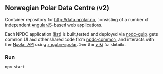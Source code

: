 ## Norwegian Polar Data Centre (v2)

Container repository for http://data.npolar.no, consisting of a number of independent [AngularJS](https://github.com/angular/angular.js)-based web applications.

Each NPDC application ([list](https://github.com/npolar?utf8=%E2%9C%93&query=npdc)) is built,tested and deployed via [npdc-gulp](https://github.com/npolar/npdc-gulp),
gets common UI and other shared code from [npdc-common](https://github.com/npolar/npdc-common), and interacts with the [Npolar API](https://api.npolar.no) using [angular-npolar](https://github.com/npolar/angular-npolar).
See the [wiki](https://github.com/npolar/npdc/wiki) for details.

### Run
```
npm start
```